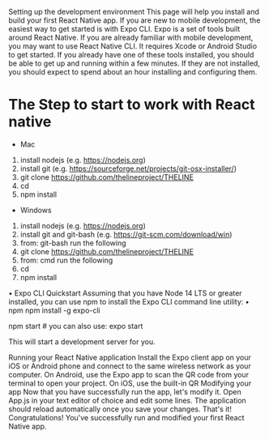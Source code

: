 Setting up the development environment
This page will help you install and build your first React Native app.
If you are new to mobile development, the easiest way to get started is with Expo CLI. Expo is a set of tools built around React Native.
If you are already familiar with mobile development, you may want to use React Native CLI. It requires Xcode or Android Studio to get started. If you already have one of these tools installed, you should be able to get up and running within a few minutes. If they are not installed, you should expect to spend about an hour installing and configuring them.

# The Step to start to work with React native
- Mac
1.	install nodejs (e.g. https://nodejs.org)
2.	install git (e.g. https://sourceforge.net/projects/git-osx-installer/)
3.	git clone https://github.com/thelineproject/THELINE 
4.	cd 
5.	npm install

- Windows
1.	install nodejs (e.g. https://nodejs.org)
2.	install git and git-bash (e.g. https://git-scm.com/download/win)
3.	from: git-bash run the following
4.	git clone https://github.com/thelineproject/THELINE 
5.	from: cmd run the following
6.	cd 
7.	npm install


•	Expo CLI Quickstart
Assuming that you have Node 14 LTS or greater installed, you can use npm to install the Expo CLI command line utility:
•	npm
npm install -g expo-cli

npm start # you can also use: expo start

This will start a development server for you.

Running your React Native application
Install the Expo client app on your iOS or Android phone and connect to the same wireless network as your computer. On Android, use the Expo app to scan the QR code from your terminal to open your project. On iOS, use the built-in QR 
Modifying your app
Now that you have successfully run the app, let's modify it. Open App.js in your
text editor of choice and edit some lines. The application should reload automatically once you save your changes.
That's it!
Congratulations! You've successfully run and modified your first React Native app.


